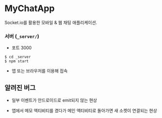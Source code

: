 # MyChatApp

Socket.io를 활용한 모바일 & 웹 채팅 애플리케이션.

### 서버 (`_server/`)

* 포트 3000

```
$ cd _server
$ npm start
```

* 앱 또는 브라우저를 이용해 접속

## 알려진 버그

* 일부 이벤트가 안드로이드로 emit되지 않는 현상

* 앱에서 메모 액티비티를 켰다가 메인 액티비티로 돌아가면 새 소켓이 연결되는 현상
